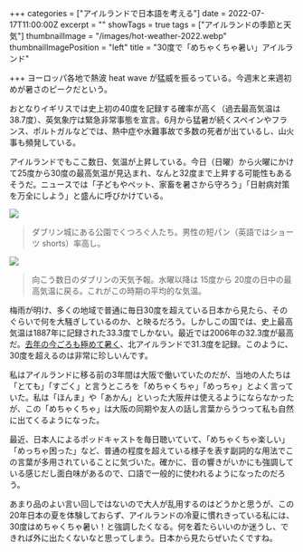 +++
categories = ["アイルランドで日本語を考える"]
date = 2022-07-17T11:00:00Z
excerpt = ""
showTags = true
tags = ["アイルランドの季節と天気"]
thumbnailImage = "/images/hot-weather-2022.webp"
thumbnailImagePosition = "left"
title = "30度で「めちゃくちゃ暑い」アイルランド"

+++
ヨーロッパ各地で熱波 heat wave が猛威を振るっている。今週末と来週初めが暑さのピークだという。

<!--more-->

おとなりイギリスでは史上初の40度を記録する確率が高く（過去最高気温は38.7度）、英気象庁は緊急非常事態を宣言。6月から猛暑が続くスペインやフランス、ポルトガルなどでは、熱中症や水難事故で多数の死者が出ているし、山火事も頻発している。

アイルランドでもここ数日、気温が上昇している。今日（日曜）から火曜にかけて25度から30度の最高気温が見込まれ、なんと32度まで上昇する可能性もあるそうだ。ニュースでは「子どもやペット、家畜を暑さから守ろう」「日射病対策を万全にしよう」と盛んに呼びかけている。

![](/images/hot-day-in-dublin-2022.webp)

> ダブリン城にある公園でくつろぐ人たち。男性の短パン（英語ではショーツ shorts）率高し。

![](/images/hot-weather-2022.webp)

> 向こう数日のダブリンの天気予報。水曜以降は 15度から 20度の日中の最高気温に戻る。これがこの時期の平均的な気温。

梅雨が明け、多くの地域で普通に毎日30度を超えている日本から見たら、そのぐらいで何を大騒ぎしているのか、と映るだろう。しかしこの国では、史上最高気温は1887年に記録された33.3度でしかない。最近では2006年の32.3度が最高だ。[去年の今ごろも極めて暑く](https://www.riastra.com/2021/07/%E3%82%B1%E3%83%AA%E3%83%BC%E6%97%85%E8%A1%8C%E8%A8%98-%E3%82%B1%E3%83%AA%E3%83%BC%E7%8E%8B%E5%9B%BD%E3%81%AF%E7%86%B1%E5%B8%AF%E5%A4%9C%E3%81%AB/)、北アイルランドで31.3度を記録。このように、30度を超えるのは非常に珍しいんです。

私はアイルランドに移る前の3年間は大阪で働いていたのだが、当地の人たちは「とても」「すごく」と言うところを「めちゃくちゃ」「めっちゃ」とよく言っていた。私は「ほんま」や「あかん」といった大阪弁は使えるようにならなかったが、この「めちゃくちゃ」は大阪の同期や友人の話し言葉からうつって私も自然に出てくるようになった。

最近、日本人によるポッドキャストを毎日聴いていて、「めちゃくちゃ楽しい」「めっちゃ困った」など、普通の程度を超えている様子を表す副詞的な用法でこの言葉が多用されていることに気づいた。確かに、音の響きがいかにも強調している感じだし面白味があるので、口語で一般的に使われるようになったのだろう。

あまり品のよい言い回しではないので大人が乱用するのはどうかと思うが、この20年日本の夏を体験しておらず、アイルランドの冷夏に慣れきっている私には、30度はめちゃくちゃ暑い！と強調したくなる。何を着たらいいのか迷うし、できれば外に出たくないなと思ってしまう。日本から見たらぜいたくですね。